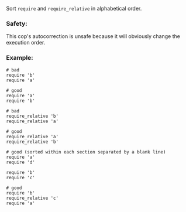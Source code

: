 Sort `require` and `require_relative` in alphabetical order.

### Safety:

This cop's autocorrection is unsafe because it will obviously change the execution order.

### Example:
    # bad
    require 'b'
    require 'a'

    # good
    require 'a'
    require 'b'

    # bad
    require_relative 'b'
    require_relative 'a'

    # good
    require_relative 'a'
    require_relative 'b'

    # good (sorted within each section separated by a blank line)
    require 'a'
    require 'd'

    require 'b'
    require 'c'

    # good
    require 'b'
    require_relative 'c'
    require 'a'
